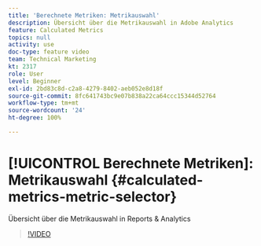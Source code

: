 ```yaml
---
title: 'Berechnete Metriken: Metrikauswahl'
description: Übersicht über die Metrikauswahl in Adobe Analytics
feature: Calculated Metrics
topics: null
activity: use
doc-type: feature video
team: Technical Marketing
kt: 2317
role: User
level: Beginner
exl-id: 2bd83c8d-c2a8-4279-8402-aeb052e8d18f
source-git-commit: 8fc641743bc9e07b838a22ca64ccc15344d52764
workflow-type: tm+mt
source-wordcount: '24'
ht-degree: 100%

---
```


# [!UICONTROL Berechnete Metriken]: Metrikauswahl {#calculated-metrics-metric-selector}

Übersicht über die Metrikauswahl in Reports &amp; Analytics

>[!VIDEO](https://video.tv.adobe.com/v/25410/?quality=12&learn=on)
